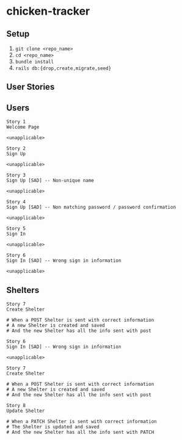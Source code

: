 # chicken-tracker
## Setup
1. `git clone <repo_name>`
2. `cd <repo_name>`
3. `bundle install`
4. `rails db:{drop,create,migrate,seed}`

## User Stories
## Users
```
Story 1
Welcome Page

<unapplicable>
```
```
Story 2
Sign Up

<unapplicable>
```
```
Story 3
Sign Up [SAD] -- Non-unique name

<unapplicable>
```
```
Story 4
Sign Up [SAD] -- Non matching password / password confirmation

<unapplicable>
```
```
Story 5
Sign In

<unapplicable>
```
```
Story 6
Sign In [SAD] -- Wrong sign in information

<unapplicable>
```
## Shelters
```
Story 7
Create Shelter

# When a POST Shelter is sent with correct information
# A new Shelter is created and saved
# And the new Shelter has all the info sent with post
```
```
Story 6
Sign In [SAD] -- Wrong sign in information

<unapplicable>
```
```
Story 7
Create Shelter

# When a POST Shelter is sent with correct information
# A new Shelter is created and saved
# And the new Shelter has all the info sent with post
```
```
Story 8
Update Shelter

# When a PATCH Shelter is sent with correct information
# The Shelter is updated and saved
# And the new Shelter has all the info sent with PATCH
```